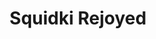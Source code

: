 ---
slug: squidki-rejoyed
title: Squidki Rejoyed
description: "Squidki Rejoyed is an exciting online game. Play for free directly in your browser!"
icon: /images/new_mods/Sprunki Rejoyed.png
url: https://wowtbc.net/sprunkin/rejoyed/index.html
previewImage: /images/new_mods/Sprunki Rejoyed.png
type: new mods

# SEO配置
seo:
  title: "Squidki Rejoyed - Play Free Online Game | Fun Browser Games"
  description: "Squidki Rejoyed - Play this fun online game for free in your browser. No download required!"
  ogImage: "/images/new_mods/Sprunki Rejoyed.png"
  keywords: "squidki-rejoyed, online game, browser game, free game, new mods game, play online"

videoUrls:
  - https://www.youtube.com/embed/example1
  - https://www.youtube.com/embed/example2

whyPlay:
  title: "Why Play Squidki Rejoyed?"
  items:
    - "Immersive Gameplay: Squidki Rejoyed offers an engaging and immersive gaming experience that will keep you entertained for hours"
    - "Challenging Levels: Test your skills with increasingly difficult challenges and obstacles"
    - "Beautiful Graphics: Enjoy stunning visuals and smooth animations that bring the game world to life"
    - "Regular Updates: New content and features are added regularly to keep the game fresh and exciting"
    - "Free to Play: Experience all the fun without spending a penny"
    - "Community Features: Connect with other players, share strategies, and compete for high scores"
    - "Cross-Platform: Play on any device with a web browser, no downloads required"

features:
  title: "Key Features of Squidki Rejoyed"
  image: "/images/new_mods/Sprunki Rejoyed.png"
  items:
    - "Intuitive Controls: Easy to learn controls make Squidki Rejoyed accessible for players of all skill levels"
    - "Multiple Game Modes: Enjoy various gameplay options that provide different challenges and experiences"
    - "Character Customization: Personalize your gaming experience with unique characters and items"
    - "Achievement System: Complete special tasks to earn rewards and recognition"
    - "Leaderboards: Compete with players worldwide and see who can achieve the highest scores"

characteristics:
  title: "Game Characteristics"
  image: "/images/new_mods/Sprunki Rejoyed.png"
  items:
    - "Genre: New mods game with elements of strategy and skill"
    - "Difficulty: Suitable for both casual gamers and those seeking a challenge"
    - "Play Time: Quick sessions or extended gameplay, depending on your preference"
    - "Art Style: Vibrant and engaging visuals that enhance the gaming experience"
    - "Sound Design: Immersive audio that complements the gameplay perfectly"

info: "Squidki Rejoyed is an exciting online game that offers players a unique and engaging gaming experience. With its intuitive controls, stunning visuals, and challenging gameplay, Squidki Rejoyed provides hours of entertainment for players of all ages and skill levels. Whether you're looking for a quick gaming session during a break or an extended play session, Squidki Rejoyed delivers an immersive experience that will keep you coming back for more. The game features multiple levels of increasing difficulty, ensuring that players are constantly challenged as they progress. With regular updates adding new content and features, Squidki Rejoyed remains fresh and exciting, providing endless entertainment options for its growing community of players."

howToPlayIntro: "Welcome to Squidki Rejoyed! This guide will walk you through the basics and help you master the game. Whether you're a beginner or looking to improve your skills, these tips and instructions will enhance your gaming experience."

howToPlaySteps:
  - title: "Getting Started"
    description: "Begin your Squidki Rejoyed adventure by familiarizing yourself with the controls. Use your keyboard or mouse to navigate through the game interface. The tutorial will guide you through the basic mechanics and help you understand the objectives."
  - title: "Understanding the Objectives"
    description: "In Squidki Rejoyed, your main goal is to progress through levels by completing specific objectives. Each level presents unique challenges that require different strategies and approaches."
  - title: "Mastering the Controls"
    description: "Practice using the controls to improve your precision and reaction time. Squidki Rejoyed requires quick reflexes and strategic thinking to overcome obstacles and defeat opponents."
  - title: "Utilizing Power-ups"
    description: "Collect power-ups throughout the game to enhance your abilities and overcome difficult challenges. Each power-up offers unique advantages that can be crucial for success."
  - title: "Developing Strategies"
    description: "As you progress in Squidki Rejoyed, develop effective strategies for different scenarios. Analyze patterns, anticipate challenges, and adapt your approach to maximize your performance."

faq:
  title: "Frequently Asked Questions about Squidki Rejoyed"
  items:
    - question: "Is Squidki Rejoyed free to play?"
      answer: "Yes, Squidki Rejoyed is completely free to play directly in your web browser. No downloads or purchases are required to enjoy the full game experience."
    - question: "Can I play Squidki Rejoyed on mobile devices?"
      answer: "Yes, Squidki Rejoyed is optimized for both desktop and mobile play. You can enjoy the game on any device with a web browser and internet connection."
    - question: "Are there any in-game purchases?"
      answer: "While Squidki Rejoyed is free to play, there may be optional in-game purchases available for cosmetic items or additional features that don't affect core gameplay."
    - question: "How often is Squidki Rejoyed updated?"
      answer: "The developers regularly update Squidki Rejoyed with new content, features, and improvements based on player feedback and game performance."
    - question: "Can I play Squidki Rejoyed offline?"
      answer: "Currently, Squidki Rejoyed requires an internet connection to play as it's a browser-based online game."
    - question: "Is Squidki Rejoyed suitable for children?"
      answer: "Yes, Squidki Rejoyed is designed to be family-friendly and suitable for players of all ages."
    - question: "How do I report bugs or issues?"
      answer: "If you encounter any problems while playing Squidki Rejoyed, you can report them through the game's support page or contact the developers directly through their website."
    - question: "Still Have Questions?"
      answer: "If you have additional questions about Squidki Rejoyed that aren't covered in this FAQ, please visit our support center or contact our customer service team for assistance."
---